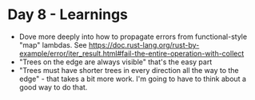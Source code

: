 # Day 8 - Learnings

* Dove more deeply into how to propagate errors from functional-style "map" lambdas.  See https://doc.rust-lang.org/rust-by-example/error/iter_result.html#fail-the-entire-operation-with-collect
* "Trees on the edge are always visible" that's the easy part
* "Trees must have shorter trees in every direction all the way to the edge" - that takes a bit more work.   I'm going to have to think about a good way to do that.
